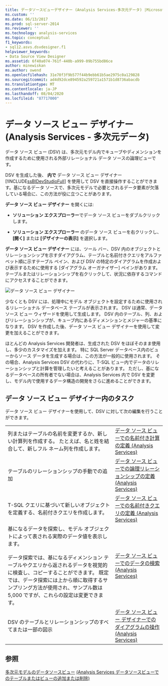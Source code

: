```yaml
---
title: データソースビューデザイナー (Analysis Services-多次元データ) |Microsoft Docs
ms.custom: ''
ms.date: 06/13/2017
ms.prod: sql-server-2014
ms.reviewer: ''
ms.technology: analysis-services
ms.topic: conceptual
f1_keywords:
- sql12.asvs.dsvdesigner.f1
helpviewer_keywords:
- Data Source View Designer
ms.assetid: 6f40a074-761f-440b-a999-09b755bd86ce
author: minewiskan
ms.author: owend
ms.openlocfilehash: 31e70f3f9b577f44b9ebb61b5ae2975c0a129828
ms.sourcegitcommit: ad4d92dce894592a259721a1571b1d8736abacdb
ms.translationtype: MT
ms.contentlocale: ja-JP
ms.lasthandoff: 08/04/2020
ms.locfileid: "87717000"
---
```

# <a name="data-source-view-designer-analysis-services---multidimensional-data"></a>データ ソース ビュー デザイナー (Analysis Services - 多次元データ)
  データ ソース ビュー (DSV) は、多次元モデル内でキューブやディメンションを作成するために使用される外部リレーショナル データ ソースの論理ビューです。

 DSV を生成した後、 **内で** データ ソース ビュー デザイナー [!INCLUDE[ssBIDevStudioFull](../includes/ssbidevstudiofull-md.md)] を使用して DSV を直接操作することができます。基になるデータ ソースで、多次元モデルで必要とされるデータ要素が欠落している場合に、この方法が役に立つことがあります。

 **データ ソース ビュー デザイナー** を開くには:

-   **ソリューション エクスプローラー**でデータ ソース ビューをダブルクリックします。

-   **ソリューション エクスプローラー** のデータ ソース ビューを右クリックし、 **[開く]** または **[デザイナーの表示]** を選択します。

 **データ ソース ビュー デザイナー** には、ツール バー、DSV 内のオブジェクトとリレーションシップを示すダイアグラム、テーブルと名前付きクエリをアルファベット順に示すテーブル ペイン、および DSV の特定のダイアグラムを作成および表示するために使用する [ダイアグラム オーガナイザー] ペインがあります。 テーブルまたはリレーションシップを右クリックして、状況に依存するコマンドにアクセスすることができます。

 ![データ ソース ビュー デザイナー](media/ssas-dsvdesigner.PNG "データ ソース ビュー デザイナー")

 少なくとも DSV には、処理中にモデル オブジェクトを設定するために使用されるリレーショナル データベース テーブルが表示されます。 DSV は通常、データ ソース ビュー ウィザードを使用して生成します。 DSV 内のテーブル、列、およびリレーションシップが、キューブ内にあるディメンションとメジャーの基準になります。 DSV を作成した後、データ ソース ビュー デザイナーを使用して変更を加えることができます。

 ほとんどの Analysis Services 開発者は、生成された DSV をほぼそのまま使用し、多少のカスタマイズを加えます。 特に SQL Server データベース内のビューからソース データを生成する場合は、この方法が一般的に使用されます。 その場合、Analysis Services DSV の代わりに、T-SQL ビュー内でデータのリレーションシップと計算を管理したいと考えることがあります。 ただし、基になるデータベースの所有者でない場合は、Analysis Services 内で DSV を変更し、モデル内で使用するデータ構造の開発をさらに進めることができます。

## <a name="tasks-in-data-source-view-designer"></a>データ ソース ビュー デザイナー内のタスク
 データ ソース ビュー デザイナーを使用して、DSV に対して次の編集を行うことができます。

|||
|-|-|
|列またはテーブルの名前を変更するか、新しい計算列を作成する。 たとえば、名と姓を結合して、新しフル ネーム列を作成します。|[データ ソース ビューでの名前付き計算の定義 (Analysis Services)](multidimensional-models/define-named-calculations-in-a-data-source-view-analysis-services.md)|
|テーブルのリレーションシップの手動での追加|[データ ソース ビューでの論理リレーションシップの定義 (Analysis Services)](multidimensional-models/define-logical-relationships-in-a-data-source-view-analysis-services.md)|
|T-SQL クエリに基づいて新しいオブジェクトを定義する、名前付きクエリを作成します。|[データ ソース ビューでの名前付きクエリの定義 (Analysis Services)](multidimensional-models/define-named-queries-in-a-data-source-view-analysis-services.md)|
|基になるデータを探索し、モデル オブジェクトによって表される実際のデータ値を表示します。<br /><br /> データ探索では、基になるディメンション テーブルやクエリから返されるデータを視覚的に検査し、コピーすることができます。 既定では、データ探索には上から順に取得するサンプリング方法が使用され、サンプル数は 5,000 ですが、これらの設定は変更できます。|[データ ソース ビューでのデータの検索 (Analysis Services)](multidimensional-models/explore-data-in-a-data-source-view-analysis-services.md)|
|DSV のテーブルとリレーションシップのすべてまたは一部の図示|[データ ソース ビュー デザイナーでのダイアグラムの操作 (Analysis Services)](multidimensional-models/work-with-diagrams-in-data-source-view-designer-analysis-services.md)|

## <a name="see-also"></a>参照
 [多次元モデルのデータソースビュー](multidimensional-models/data-source-views-in-multidimensional-models.md) [&#40;Analysis Services データソースビューでのテーブルまたはビューの追加または削除&#41;](multidimensional-models/adding-or-removing-tables-or-views-in-a-data-source-view-analysis-services.md)


